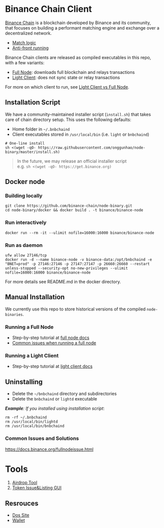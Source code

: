# Binance Chain Client

[Binance Chain](https://www.binance.org/) is a blockchain developed by Binance and its community, that focuses on building a performant matching engine and exchange over a decentralized network.

- [Match logic](https://docs.binance.org/match.html)
- [Anti-front running](https://docs.binance.org/anti-frontrun.html)

Binance Chain clients are released as compiled executables in this repo, with a few variants:

- [Full Node](https://docs.binance.org/fullnode.html): downloads full blockchain and relays transactions
- [Light Client](https://docs.binance.org/light-client.html): does not sync state or relay transactions

For more on which client to run, see [Light Client vs Full Node](https://docs.binance.org/light-client.html#light-client-versus-full-node).

## Installation Script

We have a community-maintained installer script (`install.sh`) that takes care of chain directory setup. This uses the following defaults:

- Home folder in `~/.bnbchaind`
- Client executables stored in `/usr/local/bin` (i.e. `light` or `bnbchaind`)

```shell
# One-line install
sh <(wget -qO- https://raw.githubusercontent.com/onggunhao/node-binary/master/install.sh)
```

> In the future, we may release an official installer script  
> e.g. `sh <(wget -qO- https://get.binance.org)`

## Docker node

### Building locally

```
git clone https://github.com/binance-chain/node-binary.git
cd node-binary/docker && docker build . -t binance/binance-node
```

### Run interactively

`docker run --rm -it --ulimit nofile=16000:16000 binance/binance-node`

### Run as daemon

```
ufw allow 27146/tcp
docker run -d --name binance-node -v binance-data:/opt/bnbchaind -e "BNET=prod" -p 27146:27146 -p 27147:27147 -p 26660:26660 --restart unless-stopped --security-opt no-new-privileges --ulimit nofile=16000:16000 binance/binance-node
```

For more details see README.md in the docker directory.

## Manual Installation

We currently use this repo to store historical versions of the compiled `node-binaries`.

### Running a Full Node

- Step-by-step tutorial at [full node docs](https://docs.binance.org/fullnode.html)
- [Common issues when running a full node](https://docs.binance.org/fullnodeissue.html#common-issues-when-running-a-full-node)

### Running a Light Client

- Step-by-step tutorial at [light client docs](https://docs.binance.org/light-client.html#light-client-versus-full-node)

## Uninstalling

- Delete the `~/bnbchaind` directory and subdirectories
- Delete the `bnbchaind` or `lightd` executable

_**Example**: If you installed using installation script_:

```
rm -rf ~/.bnbchaind
rm /usr/local/bin/lightd
rm /usr/local/bin/bnbchaind
```

### Common Issues and Solutions

https://docs.binance.org/fullnodeissue.html

# Tools

1. [Airdrop Tool](https://github.com/binance-chain/chain-tooling#airdrop)
2. [Token Issue&Listing GUI](https://github.com/binance-chain/chain-tooling/tree/airdrop/token-app)

## Resrouces

- [Dos Site](https://docs.binance.org/)
- [Wallet](https://docs.binance.org/wallets.html)
